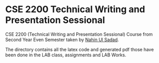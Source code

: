 # CSE 2200 Technical Writing and Presentation Sessional
CSE 2200 (Technical Writing and Presentation Sessional) Course from Second Year Even Semester taken by [Nahin Ul Sadad](https://www.cse.ruet.ac.bd/nahinsd100).

The directory contains all the latex code and generated pdf those have been done in the LAB class, assignments and LAB Works.

